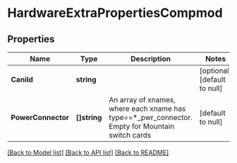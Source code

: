 # HardwareExtraPropertiesCompmod

## Properties
Name | Type | Description | Notes
------------ | ------------- | ------------- | -------------
**CaniId** | **string** |  | [optional] [default to null]
**PowerConnector** | **[]string** | An array of xnames, where each xname has type&#x3D;&#x3D;*_pwr_connector.  Empty for Mountain switch cards | [default to null]

[[Back to Model list]](../README.md#documentation-for-models) [[Back to API list]](../README.md#documentation-for-api-endpoints) [[Back to README]](../README.md)

